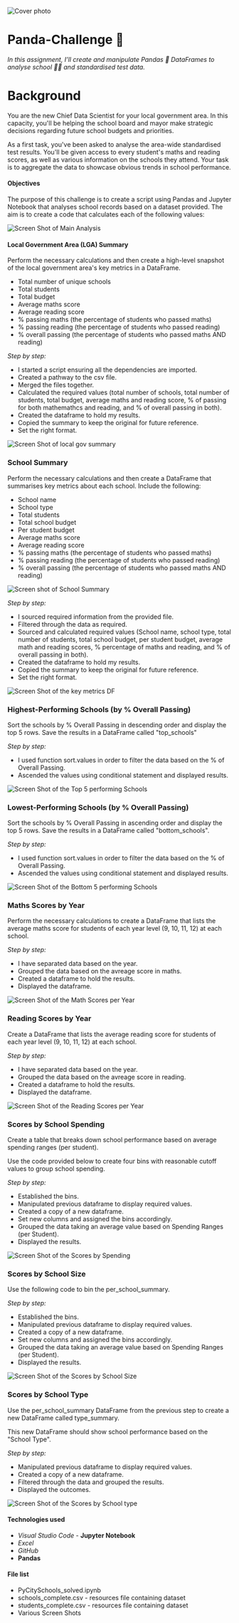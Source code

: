 ![Cover photo](screen%20shoots/education.png)

# Panda-Challenge :panda_face:
*In this assignment, I’ll create and manipulate Pandas :panda_face: DataFrames to analyse school :student: and standardised test data.*
# Background
You are the new Chief Data Scientist for your local government area. In this capacity, you'll be helping the school board and mayor make strategic decisions regarding future school budgets and priorities.

As a first task, you've been asked to analyse the area-wide standardised test results. You'll be given access to every student's maths and reading scores, as well as various information on the schools they attend. Your task is to aggregate the data to showcase obvious trends in school performance.
#### Objectives
The purpose of this challenge is to create a script using Pandas and Jupyter Notebook that analyses school records based on a dataset provided. The aim is to create a code that calculates each of the following values:

![Screen Shot of Main Analysis](screen%20shoots/firstanalysis.png)
#### Local Government Area (LGA) Summary
Perform the necessary calculations and then create a high-level snapshot of the local government area's key metrics in a DataFrame.

* Total number of unique schools
* Total students
* Total budget
* Average maths score
* Average reading score
* % passing maths (the percentage of students who passed maths)
* % passing reading (the percentage of students who passed reading)
* % overall passing (the percentage of students who passed maths AND reading)

*Step by step:*
* I started a script ensuring all the dependencies are imported.
* Created a pathway to the csv file.
* Merged the files together.
* Calculated the required values (total number of schools, total number of students, total budget, average maths and reading score, % of passing for both mathemathcs and reading, and % of overall passing in both).
* Created the dataframe to hold my results.
* Copied the summary to keep the original for future reference.
* Set the right format.

![Screen Shot of local gov summary](screen%20shoots/localgovsummary.png)

### School Summary
Perform the necessary calculations and then create a DataFrame that summarises key metrics about each school.
Include the following:

* School name
* School type
* Total students
* Total school budget
* Per student budget
* Average maths score
* Average reading score
* % passing maths (the percentage of students who passed maths)
* % passing reading (the percentage of students who passed reading)
* % overall passing (the percentage of students who passed maths AND reading)

![Screen shot of School Summary](screen%20shoots/schoolsummary.png)


*Step by step:*
* I sourced required information from the provided file.
* Filtered through the data as required.
* Sourced and calculated required values (School name, school type, total number of students, total school budget, per student budget, average math and reading scores, % percentage of maths and reading, and % of overall passing in both).
* Created the dataframe to hold my results.
* Copied the summary to keep the original for future reference.
* Set the right format.

![Screen Shot of the key metrics DF](screen%20shoots/bigdataframe.png)

### Highest-Performing Schools (by % Overall Passing)
Sort the schools by % Overall Passing in descending order and display the top 5 rows.
Save the results in a DataFrame called "top_schools"

*Step by step:*
* I used function sort.values in order to filter the data based on the % of Overall Passing.
* Ascended the values using conditional statement and displayed results.

![Screen Shot of the Top 5 performing Schools](screen%20shoots/hps.png)

### Lowest-Performing Schools (by % Overall Passing)
Sort the schools by % Overall Passing in ascending order and display the top 5 rows.
Save the results in a DataFrame called "bottom_schools".

*Step by step:*
* I used function sort.values in order to filter the data based on the % of Overall Passing.
* Ascended the values using conditional statement and displayed results.

![Screen Shot of the Bottom 5 performing Schools](screen%20shoots/lps.png)

### Maths Scores by Year
Perform the necessary calculations to create a DataFrame that lists the average maths score for students of each year level (9, 10, 11, 12) at each school.

*Step by step:*
* I have separated data based on the year.
* Grouped the data based on the avreage score in maths.
* Created a dataframe to hold the results.
* Displayed the dataframe.

![Screen Shot of the Math Scores per Year](screen%20shoots/msby.png)

### Reading Scores by Year
Create a DataFrame that lists the average reading score for students of each year level (9, 10, 11, 12) at each school.

*Step by step:*
* I have separated data based on the year.
* Grouped the data based on the avreage score in reading.
* Created a dataframe to hold the results.
* Displayed the dataframe.

![Screen Shot of the Reading Scores per Year](screen%20shoots/rsby.png)

### Scores by School Spending
Create a table that breaks down school performance based on average spending ranges (per student).

Use the code provided below to create four bins with reasonable cutoff values to group school spending.

*Step by step:*
* Established the bins.
* Manipulated previous dataframe to display required values. 
* Created a copy of a new dataframe.
* Set new columns and assigned the bins accordingly.
* Grouped the data taking an average value based on Spending Ranges (per Student).
* Displayed the results.

![Screen Shot of the Scores by Spending](screen%20shoots/schoolsbyspending.png)

### Scores by School Size
Use the following code to bin the per_school_summary.

*Step by step:*
* Established the bins.
* Manipulated previous dataframe to display required values. 
* Created a copy of a new dataframe.
* Set new columns and assigned the bins accordingly.
* Grouped the data taking an average value based on Spending Ranges (per Student).
* Displayed the results.

![Screen Shot of the Scores by School Size](screen%20shoots/sbs.png)

### Scores by School Type
Use the per_school_summary DataFrame from the previous step to create a new DataFrame called type_summary.

This new DataFrame should show school performance based on the "School Type".

*Step by step:*
* Manipulated previous dataframe to display required values. 
* Created a copy of a new dataframe.
* Filtered through the data and grouped the results.
* Displayed the outcomes.

![Screen Shot of the Scores by School type](screen%20shoots/sbst.png)


#### Technologies used
* *Visual Studio Code* - **Jupyter Notebook**
* *Excel* 
* *GitHub* 
* **Pandas**


#### File list
* PyCitySchools_solved.ipynb
* schools_complete.csv - resources file containing dataset
* students_complete.csv - resources file containing dataset
* Various Screen Shots

